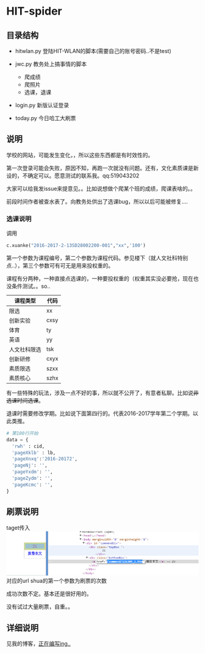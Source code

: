 # HIT-spider

## 目录结构

- hitwlan.py 登陆HIT-WLAN的脚本(需要自己的账号密码..不是test)
- jwc.py 教务处上搞事情的脚本
  - 爬成绩
  - 爬照片
  - 选课，退课

- login.py 新版认证登录
- today.py 今日哈工大刷票

## 说明
学校的网站，可能发生变化，，所以这些东西都是有时效性的。

第一次登录可能会失败，原因不知，再跑一次就没有问题。还有，文化素质课是新设的，不确定可以。愿意测试的联系我。qq:519043202

大家可以给我发issue来提意见。。比如说想做个爬某个班的成绩，爬课表啥的。。

前段时间作者被查水表了。向教务处供出了选课bug，所以以后可能被修复....

### 选课说明

调用

```python
c.xuanke("2016-2017-2-13SD28002200-001","xx",'100')
```

第一个参数为课程编号，第二个参数为课程代码。参见楼下（就人文社科特别点..），第三个参数可有可无是用来投权重的。

课程有分两种，一种直接点选课的，一种要投权重的（权重其实没必要抢，现在也没条件测试。。so..

| 课程类型   | 代码   |
| ------ | ---- |
| 限选     | xx   |
| 创新实验   | cxsy |
| 体育     | ty   |
| 英语     | yy   |
| 人文社科限选 | tsk  |
| 创新研修   | cxyx |
| 素质限选   | szxx |
| 素质核心   | szhx |


有一些特殊的玩法，涉及一点不好的事，所以就不公开了，有意者私聊。比如说~~非选课时间选课~~。

退课时需要修改学期。比如说下面第四行的。代表2016-2017学年第二个学期。以此类推。

```python
# 第100行开始
data = {
  'rwh' : cid,
  'pageXklb' : lb,
  'pageXnxq':'2016-20172',
  'pageNj': '',
  'pageYxdm': '',
  'pageZydm': '',
  'pageKcmc': '',
}
```

## 刷票说明

taget传入 ![](img/today.png) 对应的url
shua的第一个参数为刷票的次数

成功次数不定。基本还是很好用的。

没有试过大量刷票，自重。。


## 详细说明

见我的博客，[正在编写ing..](http://tmn07.com/hexo)
